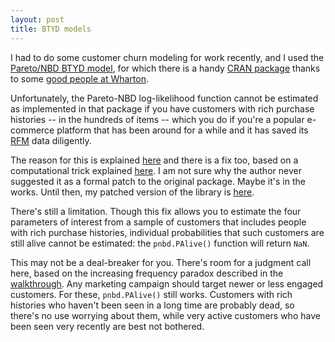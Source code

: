 ```yaml
---
layout: post
title: BTYD models
---
```


I had to do some customer churn modeling for work recently, and I used the [Pareto/NBD BTYD model](http://brucehardie.com/notes/009/pareto_nbd_derivations_2005-11-05.pdf), for which there is a handy [CRAN package](http://cran.r-project.org/web/packages/BTYD/index.html) thanks to some [good people at Wharton](http://news.wharton.upenn.edu/press-releases/2012/08/wharton-customer-analytics-initiative-announces-buy-til-you-die-btyd-models-package-release/).

Unfortunately, the Pareto-NBD log-likelihood function cannot be estimated as implemented in that package if you have customers with rich purchase histories -- in the hundreds of items -- which you do if you're a popular e-commerce platform that has been around for a while and it has saved its [RFM](http://en.wikipedia.org/wiki/RFM_%28customer_value%29) data diligently.

The reason for this is explained [here](https://github.com/theofilos/BTYD) and there is a fix too, based on a computational trick explained [here](https://hips.seas.harvard.edu/blog/2013/01/09/computing-log-sum-exp/). I am not sure why the author never suggested it as a formal patch to the original package. Maybe it's in the works. Until then, my patched version of the library is [here](https://github.com/ghuiber/BTYD).

There's still a limitation. Though this fix allows you to estimate the four parameters of interest from a sample of customers that includes people with rich purchase histories, individual probabilities that such customers are still alive cannot be estimated: the `pnbd.PAlive()` function will return `NaN`.

This may not be a deal-breaker for you. There's room for a judgment call here, based on the increasing frequency paradox described in the [walkthrough](http://cran.r-project.org/web/packages/BTYD/vignettes/BTYD-walkthrough.pdf). Any marketing campaign should target newer or less engaged customers. For these, `pnbd.PAlive()` still works. Customers with rich histories who haven't been seen in a long time are probably dead, so there's no use worrying about them, while very active customers who have been seen very recently are best not bothered. 



